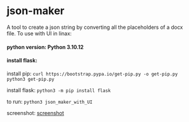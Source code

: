 # json-maker

A tool to create a json string by converting all the placeholders of a docx file.
To use with UI in linax:
#### python version: Python 3.10.12
#### install  flask:
install pip: ```curl https://bootstrap.pypa.io/get-pip.py -o get-pip.py``` <br/>
```python3 get-pip.py```

install flask: ```python3 -m pip install flask```

to run: ```python3 json_maker_with_UI```

screenshot:
[screenshot](https://github.com/Y3454R/json-maker/blob/main/Screenshot%20from%202024-03-28%2013-23-19.png)
